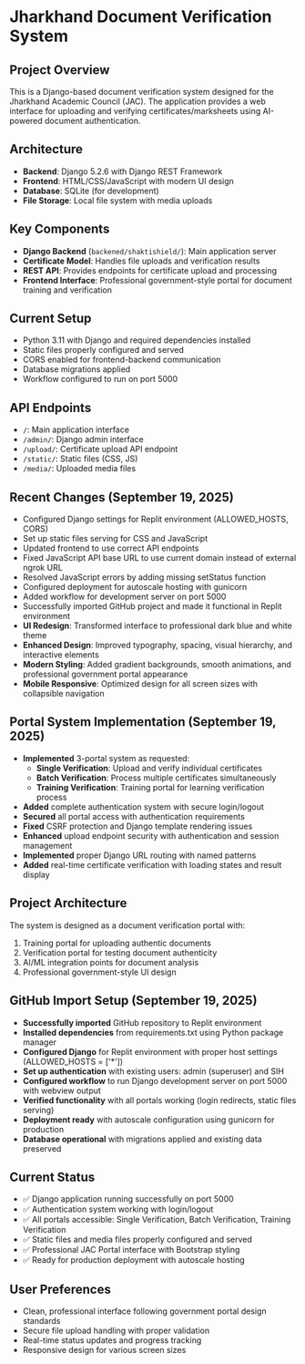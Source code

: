 # Jharkhand Document Verification System

## Project Overview
This is a Django-based document verification system designed for the Jharkhand Academic Council (JAC). The application provides a web interface for uploading and verifying certificates/marksheets using AI-powered document authentication.

## Architecture
- **Backend**: Django 5.2.6 with Django REST Framework
- **Frontend**: HTML/CSS/JavaScript with modern UI design
- **Database**: SQLite (for development)
- **File Storage**: Local file system with media uploads

## Key Components
- **Django Backend** (`backened/shaktishield/`): Main application server
- **Certificate Model**: Handles file uploads and verification results
- **REST API**: Provides endpoints for certificate upload and processing
- **Frontend Interface**: Professional government-style portal for document training and verification

## Current Setup
- Python 3.11 with Django and required dependencies installed
- Static files properly configured and served
- CORS enabled for frontend-backend communication
- Database migrations applied
- Workflow configured to run on port 5000

## API Endpoints
- `/`: Main application interface
- `/admin/`: Django admin interface
- `/upload/`: Certificate upload API endpoint
- `/static/`: Static files (CSS, JS)
- `/media/`: Uploaded media files

## Recent Changes (September 19, 2025)
- Configured Django settings for Replit environment (ALLOWED_HOSTS, CORS)
- Set up static files serving for CSS and JavaScript
- Updated frontend to use correct API endpoints
- Fixed JavaScript API base URL to use current domain instead of external ngrok URL
- Resolved JavaScript errors by adding missing setStatus function
- Configured deployment for autoscale hosting with gunicorn
- Added workflow for development server on port 5000
- Successfully imported GitHub project and made it functional in Replit environment
- **UI Redesign**: Transformed interface to professional dark blue and white theme
- **Enhanced Design**: Improved typography, spacing, visual hierarchy, and interactive elements
- **Modern Styling**: Added gradient backgrounds, smooth animations, and professional government portal appearance
- **Mobile Responsive**: Optimized design for all screen sizes with collapsible navigation

## Portal System Implementation (September 19, 2025)
- **Implemented** 3-portal system as requested:
  - **Single Verification**: Upload and verify individual certificates
  - **Batch Verification**: Process multiple certificates simultaneously
  - **Training Verification**: Training portal for learning verification process
- **Added** complete authentication system with secure login/logout
- **Secured** all portal access with authentication requirements
- **Fixed** CSRF protection and Django template rendering issues
- **Enhanced** upload endpoint security with authentication and session management
- **Implemented** proper Django URL routing with named patterns
- **Added** real-time certificate verification with loading states and result display

## Project Architecture
The system is designed as a document verification portal with:
1. Training portal for uploading authentic documents
2. Verification portal for testing document authenticity
3. AI/ML integration points for document analysis
4. Professional government-style UI design

## GitHub Import Setup (September 19, 2025)
- **Successfully imported** GitHub repository to Replit environment
- **Installed dependencies** from requirements.txt using Python package manager
- **Configured Django** for Replit environment with proper host settings (ALLOWED_HOSTS = ['*'])
- **Set up authentication** with existing users: admin (superuser) and SIH
- **Configured workflow** to run Django development server on port 5000 with webview output
- **Verified functionality** with all portals working (login redirects, static files serving)
- **Deployment ready** with autoscale configuration using gunicorn for production
- **Database operational** with migrations applied and existing data preserved

## Current Status
- ✅ Django application running successfully on port 5000
- ✅ Authentication system working with login/logout
- ✅ All portals accessible: Single Verification, Batch Verification, Training Verification
- ✅ Static files and media files properly configured and served
- ✅ Professional JAC Portal interface with Bootstrap styling
- ✅ Ready for production deployment with autoscale hosting

## User Preferences
- Clean, professional interface following government portal design standards
- Secure file upload handling with proper validation
- Real-time status updates and progress tracking
- Responsive design for various screen sizes